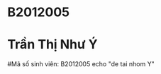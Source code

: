 # B2012005
<!DOCTYPE html>
<html>
<head>
  <title>Giới thiệu bản thân</title>
</head>
<body>
  <h1> Trần Thị Như Ý</h1>
#Mã số sinh viên: B2012005
echo "de tai nhom Y"
</body>
